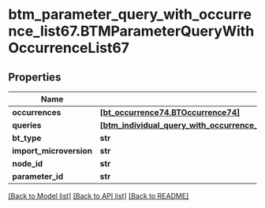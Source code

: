# btm_parameter_query_with_occurrence_list67.BTMParameterQueryWithOccurrenceList67

## Properties
Name | Type | Description | Notes
------------ | ------------- | ------------- | -------------
**occurrences** | [**[bt_occurrence74.BTOccurrence74]**](BTOccurrence74.md) |  | [optional] 
**queries** | [**[btm_individual_query_with_occurrence_base904.BTMIndividualQueryWithOccurrenceBase904]**](BTMIndividualQueryWithOccurrenceBase904.md) |  | [optional] 
**bt_type** | **str** |  | [optional] 
**import_microversion** | **str** |  | [optional] 
**node_id** | **str** |  | [optional] 
**parameter_id** | **str** |  | [optional] 

[[Back to Model list]](../README.md#documentation-for-models) [[Back to API list]](../README.md#documentation-for-api-endpoints) [[Back to README]](../README.md)


